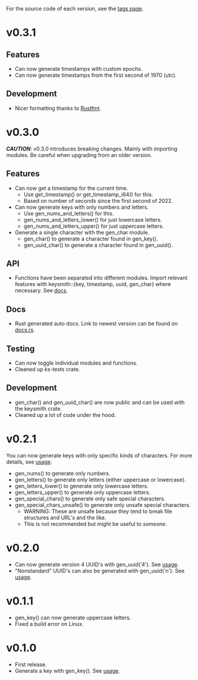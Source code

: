 For the source code of each version, see the [tags page](https://github.com/njshockey/keysmith-rs/tags).

# v0.3.1

## Features

- Can now generate timestamps with custom epochs.
- Can now generate timestamps from the first second of 1970 (utc).

## Development

- Nicer formatting thanks to [Rustfmt](https://rust-lang.github.io/rustfmt/).

# v0.3.0

**_CAUTION_**: v0.3.0 introduces breaking changes. Mainly with importing modules. Be careful when upgrading from an older version.

## Features

- Can now get a timestamp for the current time.
  - Use get_timestamp() or get_timestamp_i64() for this.
  - Based on number of seconds since the first second of 2022.
- Can now generate keys with only numbers and letters.
  - Use gen_nums_and_letters() for this.
  - gen_nums_and_letters_lower() for just lowercase letters.
  - gen_nums_and_letters_upper() for just uppercase letters.
- Generate a single character with the gen_char module.
  - gen_char() to generate a character found in gen_key().
  - gen_uuid_char() to generate a character found in gen_uuid().

## API

- Functions have been separated into different modules. Import relevant features with keysmith::{key, timestamp, uuid, gen_char} where necessary. See [docs](https://docs.rs/keysmith/latest/keysmith/).

## Docs

- Rust generated auto docs. Link to newest version can be found on [docs.rs](https://docs.rs/keysmith/latest/keysmith/).

## Testing

- Can now toggle individual modules and functions.
- Cleaned up ks-tests crate.

## Development

- gen_char() and gen_uuid_char() are now public and can be used with the keysmith crate.
- Cleaned up a lot of code under the hood.

# v0.2.1

You can now generate keys with only specific kinds of characters. For more details, see [usage](README.md#usage).

- gen_nums() to generate only numbers.
- gen_letters() to generate only letters (either uppercase or lowercase).
- gen_letters_lower() to generate only lowercase letters.
- gen_letters_upper() to generate only uppercase letters.
- gen_special_chars() to generate only safe special characters.
- gen_special_chars_unsafe() to generate only unsafe special characters.
  - WARNING: These are unsafe because they tend to break file structures and URL's and the like.
  - This is not recommended but might be useful to _someone_.

# v0.2.0

- Can now generate version 4 UUID's with gen_uuid('4'). See [usage](README.md#usage).
- "Nonstandard" UUID's can also be generated with gen_uuid('n'). See [usage](README.md#usage).

# v0.1.1

- gen_key() can now generate uppercase letters.
- Fixed a build error on Linux.

# v0.1.0

- First release.
- Generate a key with gen_key(). See [usage](README.md#usage).
